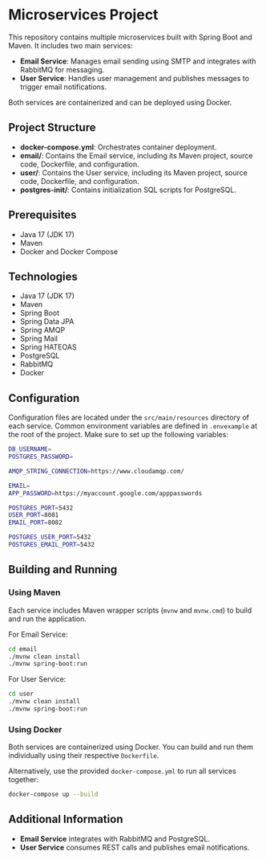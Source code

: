# Microservices Project

This repository contains multiple microservices built with Spring Boot and Maven. It includes two main services:

- **Email Service**: Manages email sending using SMTP and integrates with RabbitMQ for messaging.
- **User Service**: Handles user management and publishes messages to trigger email notifications.

Both services are containerized and can be deployed using Docker.

## Project Structure

- **docker-compose.yml**: Orchestrates container deployment.
- **email/**: Contains the Email service, including its Maven project, source code, Dockerfile, and configuration.
- **user/**: Contains the User service, including its Maven project, source code, Dockerfile, and configuration.
- **postgres-init/**: Contains initialization SQL scripts for PostgreSQL.

## Prerequisites

- Java 17 (JDK 17)
- Maven
- Docker and Docker Compose

## Technologies

- Java 17 (JDK 17)
- Maven
- Spring Boot
- Spring Data JPA
- Spring AMQP
- Spring Mail
- Spring HATEOAS
- PostgreSQL
- RabbitMQ
- Docker

## Configuration

Configuration files are located under the `src/main/resources` directory of each service. Common environment variables are defined in `.envexample` at the root of the project. Make sure to set up the following variables:

```sh
DB_USERNAME=
POSTGRES_PASSWORD=

AMQP_STRING_CONNECTION=https://www.cloudamqp.com/

EMAIL=
APP_PASSWORD=https://myaccount.google.com/apppasswords

POSTGRES_PORT=5432
USER_PORT=8081
EMAIL_PORT=8082

POSTGRES_USER_PORT=5432
POSTGRES_EMAIL_PORT=5432
```

## Building and Running

### Using Maven

Each service includes Maven wrapper scripts (`mvnw` and `mvnw.cmd`) to build and run the application.

For Email Service:

```sh
cd email
./mvnw clean install
./mvnw spring-boot:run
```

For User Service:

```sh
cd user
./mvnw clean install
./mvnw spring-boot:run
```

### Using Docker

Both services are containerized using Docker. You can build and run them individually using their respective `Dockerfile`.

Alternatively, use the provided `docker-compose.yml` to run all services together:

```sh
docker-compose up --build
```

## Additional Information

- **Email Service** integrates with RabbitMQ and PostgreSQL.
- **User Service** consumes REST calls and publishes email notifications.

